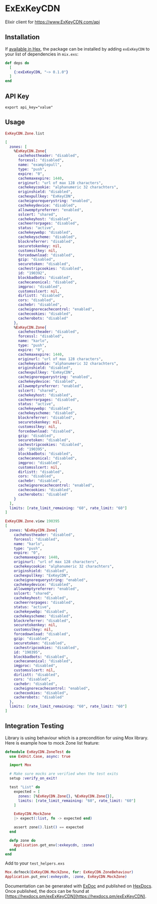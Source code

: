 # ExExKeyCDN

Elixir client for https://www.ExKeyCDN.com/api

## Installation

If [available in Hex](https://hex.pm/docs/publish), the package can be installed
by adding `exExKeyCDN` to your list of dependencies in `mix.exs`:

```elixir
def deps do
  [
    {:exExKeyCDN, "~> 0.1.0"}
  ]
end
```

## API Key

`export api_key="value"`

## Usage


```elixir
ExKeyCDN.Zone.list

[
  zones: [
    %ExKeyCDN.Zone{
      cachehostheader: "disabled",
      forcessl: "disabled",
      name: "examplepull",
      type: "push",
      expire: "0",
      cachemaxexpire: 1440,
      originurl: "url of max 128 characters",
      cachekeycookie: "alphanumeric 32 charachters",
      originshield: "disabled",
      cachexpullkey: "ExKeyCDN",
      cacheignorequerystring: "enabled",
      cachekeydevice: "disabled",
      allowemptyreferrer: "enabled", 
      sslcert: "shared",
      cachekeyhost: "disabled",
      cacheerrorpages: "disabled",
      status: "active",
      cachekeywebp: "disabled",
      cachekeyscheme: "disabled",
      blockreferrer: "disabled",
      securetokenkey: nil,
      customsslkey: nil,
      forcedownload: "disabled",
      gzip: "disabled",
      securetoken: "disabled",
      cachestripcookies: "disabled",
      id: "190392",
      blockbadbots: "disabled",
      cachecanonical: "disabled",
      imgproc: "disabled",
      customsslcert: nil, 
      dirlistt: "disabled",
      cors: "disabled",
      cachebr: "disabled",
      cacheignorecachecontrol: "enabled",
      cachecookies: "disabled",
      cacherobots: "disabled"
    },
    %ExKeyCDN.Zone{
      cachehostheader: "disabled",
      forcessl: "disabled",
      name: "karlo",
      type: "push",
      expire: "0",
      cachemaxexpire: 1440,
      originurl: "url of max 128 characters",
      cachekeycookie: "alphanumeric 32 charachters",
      originshield: "disabled",
      cachexpullkey: "ExKeyCDN",
      cacheignorequerystring: "enabled",
      cachekeydevice: "disabled",
      allowemptyreferrer: "enabled",
      sslcert: "shared",
      cachekeyhost: "disabled",
      cacheerrorpages: "disabled",
      status: "active",
      cachekeywebp: "disabled",
      cachekeyscheme: "disabled", 
      blockreferrer: "disabled",
      securetokenkey: nil,
      customsslkey: nil,
      forcedownload: "disabled",
      gzip: "disabled",
      securetoken: "disabled",
      cachestripcookies: "disabled",
      id: "190395",
      blockbadbots: "disabled",
      cachecanonical: "disabled",
      imgproc: "disabled",
      customsslcert: nil,
      dirlistt: "disabled",
      cors: "disabled",
      cachebr: "disabled",
      cacheignorecachecontrol: "enabled",
      cachecookies: "disabled",
      cacherobots: "disabled"
    }
  ],
  limits: [rate_limit_remaining: "60", rate_limit: "60"]
]
```

```elixir
ExKeyCDN.Zone.view 190395
[
  zones: %ExKeyCDN.Zone{
    cachehostheader: "disabled",
    forcessl: "disabled",
    name: "karlo",
    type: "push",
    expire: "0",
    cachemaxexpire: 1440,
    originurl: "url of max 128 characters",
    cachekeycookie: "alphanumeric 32 charachters",
    originshield: "disabled",
    cachexpullkey: "ExKeyCDN",
    cacheignorequerystring: "enabled",
    cachekeydevice: "disabled",
    allowemptyreferrer: "enabled",
    sslcert: "shared",
    cachekeyhost: "disabled",
    cacheerrorpages: "disabled",
    status: "active",
    cachekeywebp: "disabled",
    cachekeyscheme: "disabled",
    blockreferrer: "disabled",
    securetokenkey: nil,
    customsslkey: nil,
    forcedownload: "disabled",
    gzip: "disabled",
    securetoken: "disabled",
    cachestripcookies: "disabled",
    id: "190395",
    blockbadbots: "disabled",
    cachecanonical: "disabled",
    imgproc: "disabled",
    customsslcert: nil,
    dirlistt: "disabled",
    cors: "disabled",
    cachebr: "disabled",
    cacheignorecachecontrol: "enabled",
    cachecookies: "disabled",
    cacherobots: "disabled"
  },
  limits: [rate_limit_remaining: "60", rate_limit: "60"]
]
```

## Integration Testing

Library is using behaviour which is a precondition for using Mox library. Here is example how to mock Zone list feature:

```elixir
defmodule ExKeyCDN.ZoneTest do
  use ExUnit.Case, async: true

  import Mox

  # Make sure mocks are verified when the test exits
  setup :verify_on_exit!

  test "List" do
    expected = [
      zones: [%ExKeyCDN.Zone{}, %ExKeyCDN.Zone{}],
      limits: [rate_limit_remaining: "60", rate_limit: "60"]
    ]

    ExKeyCDN.MockZone
    |> expect(:list, fn -> expected end)

    assert zone().list() == expected
  end

  defp zone do
    Application.get_env(:exkeycdn, :zone)
  end
end
```

Add to your `test_helpers.exs`

```elixir
Mox.defmock(ExKeyCDN.MockZone, for: ExKeyCDN.ZoneBehaviour)
Application.put_env(:exkeycdn, :zone, ExKeyCDN.MockZone)
```

Documentation can be generated with [ExDoc](https://github.com/elixir-lang/ex_doc)
and published on [HexDocs](https://hexdocs.pm). Once published, the docs can
be found at [https://hexdocs.pm/exExKeyCDN](https://hexdocs.pm/exExKeyCDN).

